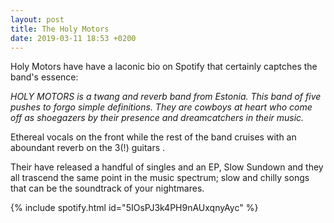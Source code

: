 ```yaml
---
layout: post
title: The Holy Motors
date: 2019-03-11 18:53 +0200
---
```


Holy Motors have have a laconic bio on Spotify that certainly captches the band's essence:

_HOLY MOTORS is a twang and reverb band from Estonia. This band of five pushes to forgo simple definitions. They are cowboys at heart who come off as shoegazers by their presence and dreamcatchers in their music._

Ethereal vocals on the front while the rest of the band cruises with an aboundant reverb on the 3(!) guitars .

Their have released a handful of singles and an EP, Slow Sundown and they all trascend the same point in the music spectrum; slow and chilly songs that can be the soundtrack of your nightmares.

{% include spotify.html id="5IOsPJ3k4PH9nAUxqnyAyc" %}
